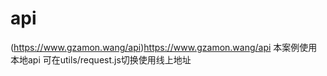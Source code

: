 # api
(https://www.gzamon.wang/api)https://www.gzamon.wang/api
本案例使用本地api 可在utils/request.js切换使用线上地址
